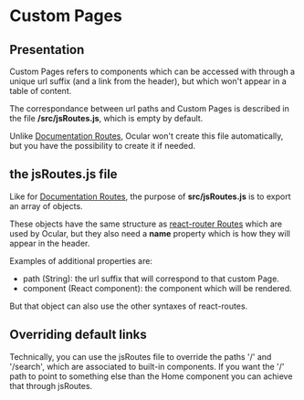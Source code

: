 # Custom Pages

## Presentation
Custom Pages refers to components which can be accessed with through a unique url suffix (and a link from the header), but which won't appear in a table of content.

The correspondance between url paths and Custom Pages is described in the file __/src/jsRoutes.js__, which is empty by default.

Unlike [Documentation Routes](./2-documentation-routes.md), Ocular won't create this file automatically, but you have the possibility to create it if needed.

## the jsRoutes.js file

Like for [Documentation Routes](./2-documentation-routes.md), the purpose of __src/jsRoutes.js__ is to export an array of objects.

These objects have the same structure as [react-router Routes](https://github.com/ReactTraining/react-router/blob/master/packages/react-router/docs/api/Route.md) which are used by Ocular, but they also need a __name__ property which is how they will appear in the header.

Examples of additional properties are:
- path (String): the url suffix that will correspond to that custom Page.
- component (React component): the component which will be rendered.

But that object can also use the other syntaxes of react-routes.

## Overriding default links

Technically, you can use the jsRoutes file to override the paths '/' and '/search', which are associated to built-in components. If you want the '/' path to point to something else than the Home component you can achieve that through jsRoutes.
